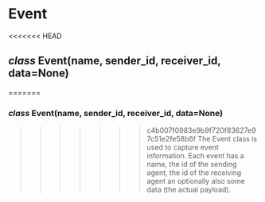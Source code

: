 # Event


<<<<<<< HEAD
## _class_ Event(name, sender_id, receiver_id, data=None)
=======
### _class_ Event(name, sender_id, receiver_id, data=None)
>>>>>>> c4b007f0983e9b9f720f83627e97c51e2fe58b6f
The Event class is used to capture event information. Each event has a name, the id of the sending agent, the id of the receiving agent an optionally also some data (the actual payload).
